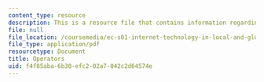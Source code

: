 ```yaml
---
content_type: resource
description: This is a resource file that contains information regarding operators.
file: null
file_location: /coursemedia/ec-s01-internet-technology-in-local-and-global-communities-spring-2005-summer-2005/f4f85aba6b30efc202a7042c2d64574e_MITEC_S01S05_l03_operators.pdf
file_type: application/pdf
resourcetype: Document
title: Operators
uid: f4f85aba-6b30-efc2-02a7-042c2d64574e
---
```

